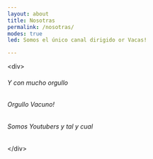 ```yaml
---
layout: about
title: Nosotras
permalink: /nosotras/
modes: true
led: Somos el único canal dirigido or Vacas!

---
```


&lt;div&gt;

###### Y con mucho orgullo

###### Orgullo Vacuno!

###### Somos Youtubers y tal y cual

&lt;&sol;div&gt;